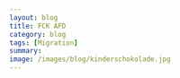 ```yaml
---
layout: blog
title: FCK AFD
category: blog
tags: [Migration]  
summary:  
image: /images/blog/kinderschokolade.jpg
---
```

